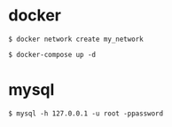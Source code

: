 # docker
```
$ docker network create my_network

$ docker-compose up -d
```

# mysql
```
$ mysql -h 127.0.0.1 -u root -ppassword
```
